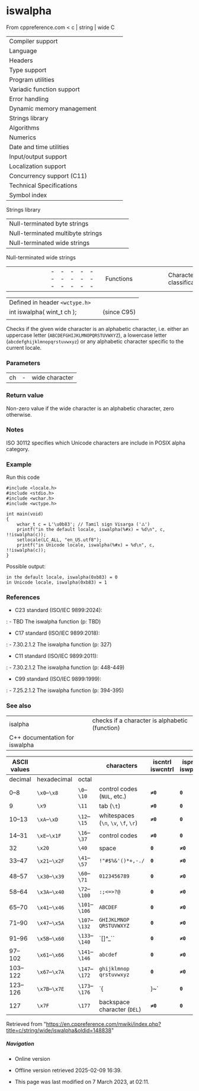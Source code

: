 # iswalpha

From cppreference.com
< c‎ | string‎ | wide
 C

|  |  |  |  |  |
| --- | --- | --- | --- | --- |
| Compiler support | | | | |
| Language | | | | |
| Headers | | | | |
| Type support | | | | |
| Program utilities | | | | |
| Variadic function support | | | | |
| Error handling | | | | |
| Dynamic memory management | | | | |
| Strings library | | | | |
| Algorithms | | | | |
| Numerics | | | | |
| Date and time utilities | | | | |
| Input/output support | | | | |
| Localization support | | | | |
| Concurrency support (C11) | | | | |
| Technical Specifications | | | | |
| Symbol index | | | | |

 Strings library

|  |  |  |  |  |
| --- | --- | --- | --- | --- |
| Null-terminated byte strings | | | | |
| Null-terminated multibyte strings | | | | |
| Null-terminated wide strings | | | | |

 Null-terminated wide strings

|  |  |  |  |  |  |  |  |  |  |  |  |  |  |  |  |  |  |  |  |  |  |  |  |  |  |  |  |  |  |  |  |  |  |  |  |  |  |  |  |  |  |  |  |  |  |  |  |  |  |  |  |  |  |  |  |  |  |  |  |  |  |  |  |  |  |  |  |  |  |  |  |  |  |  |  |  |  |  |  |  |  |  |  |  |  |  |  |  |  |  |  |  |  |  |  |  |  |  |  |  |  |  |  |  |  |  |  |  |  |  |  |  |  |  |  |  |  |  |  |  |  |  |  |  |  |  |  |  |  |  |  |  |  |  |  |  |  |  |  |  |  |  |  |  |  |  |  |  |  |  |  |  |  |  |  |  |  |  |  |  |  |  |  |  |  |  |  |  |  |  |  |  |  |  |  |  |  |  |  |  |  |  |  |  |  |  |  |  |  |  |  |  |  |  |  |  |  |  |  |  |  |  |  |  |  |  |  |  |  |  |  |  |  |  |  |  |  |  |  |  |  |  |  |  |  |  |  |  |  |  |  |  |  |  |  |  |  |  |  |  |  |  |  |  |  |  |  |  |  |  |  |  |  |  |  |  |  |  |  |  |  |  |  |  |  |  |  |  |  |  |  |  |  |  |  |  |  |  |  |  |  |  |  |  |  |  |  |  |  |  |  |  |  |  |  |  |  |  |  |  |  |  |  |  |  |  |  |  |  |  |  |  |  |
| --- | --- | --- | --- | --- | --- | --- | --- | --- | --- | --- | --- | --- | --- | --- | --- | --- | --- | --- | --- | --- | --- | --- | --- | --- | --- | --- | --- | --- | --- | --- | --- | --- | --- | --- | --- | --- | --- | --- | --- | --- | --- | --- | --- | --- | --- | --- | --- | --- | --- | --- | --- | --- | --- | --- | --- | --- | --- | --- | --- | --- | --- | --- | --- | --- | --- | --- | --- | --- | --- | --- | --- | --- | --- | --- | --- | --- | --- | --- | --- | --- | --- | --- | --- | --- | --- | --- | --- | --- | --- | --- | --- | --- | --- | --- | --- | --- | --- | --- | --- | --- | --- | --- | --- | --- | --- | --- | --- | --- | --- | --- | --- | --- | --- | --- | --- | --- | --- | --- | --- | --- | --- | --- | --- | --- | --- | --- | --- | --- | --- | --- | --- | --- | --- | --- | --- | --- | --- | --- | --- | --- | --- | --- | --- | --- | --- | --- | --- | --- | --- | --- | --- | --- | --- | --- | --- | --- | --- | --- | --- | --- | --- | --- | --- | --- | --- | --- | --- | --- | --- | --- | --- | --- | --- | --- | --- | --- | --- | --- | --- | --- | --- | --- | --- | --- | --- | --- | --- | --- | --- | --- | --- | --- | --- | --- | --- | --- | --- | --- | --- | --- | --- | --- | --- | --- | --- | --- | --- | --- | --- | --- | --- | --- | --- | --- | --- | --- | --- | --- | --- | --- | --- | --- | --- | --- | --- | --- | --- | --- | --- | --- | --- | --- | --- | --- | --- | --- | --- | --- | --- | --- | --- | --- | --- | --- | --- | --- | --- | --- | --- | --- | --- | --- | --- | --- | --- | --- | --- | --- | --- | --- | --- | --- | --- | --- | --- | --- | --- | --- | --- | --- | --- | --- | --- | --- | --- | --- | --- | --- | --- | --- | --- | --- | --- | --- | --- | --- | --- | --- | --- | --- | --- | --- | --- | --- | --- | --- | --- | --- | --- | --- | --- | --- | --- | --- | --- | --- | --- | --- | --- | --- | --- | --- | --- |
| |  |  |  |  |  | | --- | --- | --- | --- | --- | | Functions | | | | | | Character classification | | | | | | |  |  |  |  |  | | --- | --- | --- | --- | --- | | iswalnum(C95) | | | | | | ****iswalpha****(C95) | | | | | | iswlower(C95) | | | | | | iswupper(C95) | | | | | | iswdigit(C95) | | | | | | iswxdigit(C95) | | | | | | iswblank(C99) | | | | | | |  |  |  |  |  | | --- | --- | --- | --- | --- | | iswctype(C95) | | | | | | iswcntrl(C95) | | | | | | iswgraph(C95) | | | | | | iswspace(C95) | | | | | | iswprint(C95) | | | | | | iswpunct(C95) | | | | | | wctype(C95) | | | | | | | Character manipulation | | | | | | |  |  |  |  |  | | --- | --- | --- | --- | --- | | towlower(C95) | | | | | | towupper(C95) | | | | | | |  |  |  |  |  | | --- | --- | --- | --- | --- | | wctrans(C95) | | | | | | towctrans(C95) | | | | | | | Conversions to numeric formats | | | | | | |  |  |  |  |  | | --- | --- | --- | --- | --- | | wcstolwcstoll(C95)(C99) | | | | | | wcstofwcstodwcstold(C99)(C95)(C99) | | | | | | |  |  |  |  |  | | --- | --- | --- | --- | --- | | wcstoulwcstoull(C95)(C99) | | | | | | wcstoimaxwcstoumax(C99)(C99) | | | | | |  | | | | | | | String manipulation | | | | | | |  |  |  |  |  | | --- | --- | --- | --- | --- | | wcscpywcscpy_s(C95)(C11) | | | | | | wcsncpywcsncpy_s(C95)(C11) | | | | | | wcsxfrm(C95) | | | | | | |  |  |  |  |  | | --- | --- | --- | --- | --- | | wcscatwcscat_s(C95)(C11) | | | | | | wcsncatwcsncat_s(C95)(C11) | | | | | |  | | | | | | | |  |  |  |  |  | | --- | --- | --- | --- | --- | | String examination | | | | | | |  |  |  |  |  | | --- | --- | --- | --- | --- | | wcslenwcsnlen_s(C95)(C11) | | | | | | wcsstr(C95) | | | | | | wcscmp(C95) | | | | | | wcsncmp(C95) | | | | | | wcscoll(C95) | | | | | | wcschr(C95) | | | | | | |  |  |  |  |  | | --- | --- | --- | --- | --- | | wcsrchr(C95) | | | | | | wcspbrk(C95) | | | | | | wcsspn(C95) | | | | | | wcscspn(C95) | | | | | | wcstokwcstok_s(C95)(C11) | | | | | |  | | | | | | | Array manipulation | | | | | | |  |  |  |  |  | | --- | --- | --- | --- | --- | | wmemcpywmemcpy_s(C95)(C11) | | | | | | wmemmovewmemmove_s(C95)(C11) | | | | | | |  |  |  |  |  | | --- | --- | --- | --- | --- | | wmemcmp(C95) | | | | | | wmemchr(C95) | | | | | | wmemset(C95) | | | | | |  | | | | | | | Types | | | | | | wchar_t wint_t(C95) | | | | | | wctrans_t wctype_t(C95)(C95) | | | | | | Macros | | | | | | WCHAR_MIN WCHAR_MAX(C95)(C95) | | | | | | WEOF(C95) | | | | | |

|  |  |  |
| --- | --- | --- |
| Defined in header `<wctype.h>` |  |  |
| int iswalpha( wint_t ch ); |  | (since C95) |
|  |  |  |

Checks if the given wide character is an alphabetic character, i.e. either an uppercase letter (`ABCDEFGHIJKLMNOPQRSTUVWXYZ`), a lowercase letter (`abcdefghijklmnopqrstuvwxyz`) or any alphabetic character specific to the current locale.

### Parameters

|  |  |  |
| --- | --- | --- |
| ch | - | wide character |

### Return value

Non-zero value if the wide character is an alphabetic character, zero otherwise.

### Notes

ISO 30112 specifies which Unicode characters are include in POSIX alpha category.

### Example

Run this code

```
#include <locale.h>
#include <stdio.h>
#include <wchar.h>
#include <wctype.h>
 
int main(void)
{
    wchar_t c = L'\u0b83'; // Tamil sign Visarga ('ஃ')
    printf("in the default locale, iswalpha(%#x) = %d\n", c, !!iswalpha(c));
    setlocale(LC_ALL, "en_US.utf8");
    printf("in Unicode locale, iswalpha(%#x) = %d\n", c, !!iswalpha(c));
}

```

Possible output:

```
in the default locale, iswalpha(0xb83) = 0
in Unicode locale, iswalpha(0xb83) = 1

```

### References

- C23 standard (ISO/IEC 9899:2024):

:   - TBD The iswalpha function (p: TBD)

- C17 standard (ISO/IEC 9899:2018):

:   - 7.30.2.1.2 The iswalpha function (p: 327)

- C11 standard (ISO/IEC 9899:2011):

:   - 7.30.2.1.2 The iswalpha function (p: 448-449)

- C99 standard (ISO/IEC 9899:1999):

:   - 7.25.2.1.2 The iswalpha function (p: 394-395)

### See also

|  |  |
| --- | --- |
| isalpha | checks if a character is alphabetic   (function) |
| C++ documentation for iswalpha | |

| ASCII values | | | characters | iscntrl  iswcntrl | isprint  iswprint | isspace  iswspace | isblank  iswblank | isgraph  iswgraph | ispunct   iswpunct | isalnum   iswalnum | isalpha   ****iswalpha**** | isupper  iswupper | islower  iswlower | isdigit  iswdigit | isxdigit  iswxdigit |
| --- | --- | --- | --- | --- | --- | --- | --- | --- | --- | --- | --- | --- | --- | --- | --- |
| decimal | hexadecimal | octal |
| 0–8 | `\x0`–`\x8` | `\0`–`\10` | control codes (`NUL`, etc.) | ****`≠0`**** | ****`0`**** | ****`0`**** | ****`0`**** | ****`0`**** | ****`0`**** | ****`0`**** | ****`0`**** | ****`0`**** | ****`0`**** | ****`0`**** | ****`0`**** |
| 9 | `\x9` | `\11` | tab (`\t`) | ****`≠0`**** | ****`0`**** | ****`≠0`**** | ****`≠0`**** | ****`0`**** | ****`0`**** | ****`0`**** | ****`0`**** | ****`0`**** | ****`0`**** | ****`0`**** | ****`0`**** |
| 10–13 | `\xA`–`\xD` | `\12`–`\15` | whitespaces (`\n`, `\v`, `\f`, `\r`) | ****`≠0`**** | ****`0`**** | ****`≠0`**** | ****`0`**** | ****`0`**** | ****`0`**** | ****`0`**** | ****`0`**** | ****`0`**** | ****`0`**** | ****`0`**** | ****`0`**** |
| 14–31 | `\xE`–`\x1F` | `\16`–`\37` | control codes | ****`≠0`**** | ****`0`**** | ****`0`**** | ****`0`**** | ****`0`**** | ****`0`**** | ****`0`**** | ****`0`**** | ****`0`**** | ****`0`**** | ****`0`**** | ****`0`**** |
| 32 | `\x20` | `\40` | space | ****`0`**** | ****`≠0`**** | ****`≠0`**** | ****`≠0`**** | ****`0`**** | ****`0`**** | ****`0`**** | ****`0`**** | ****`0`**** | ****`0`**** | ****`0`**** | ****`0`**** |
| 33–47 | `\x21`–`\x2F` | `\41`–`\57` | `!"#$%&'()*+,-./` | ****`0`**** | ****`≠0`**** | ****`0`**** | ****`0`**** | ****`≠0`**** | ****`≠0`**** | ****`0`**** | ****`0`**** | ****`0`**** | ****`0`**** | ****`0`**** | ****`0`**** |
| 48–57 | `\x30`–`\x39` | `\60`–`\71` | `0123456789` | ****`0`**** | ****`≠0`**** | ****`0`**** | ****`0`**** | ****`≠0`**** | ****`0`**** | ****`≠0`**** | ****`0`**** | ****`0`**** | ****`0`**** | ****`≠0`**** | ****`≠0`**** |
| 58–64 | `\x3A`–`\x40` | `\72`–`\100` | `:;<=>?@` | ****`0`**** | ****`≠0`**** | ****`0`**** | ****`0`**** | ****`≠0`**** | ****`≠0`**** | ****`0`**** | ****`0`**** | ****`0`**** | ****`0`**** | ****`0`**** | ****`0`**** |
| 65–70 | `\x41`–`\x46` | `\101`–`\106` | `ABCDEF` | ****`0`**** | ****`≠0`**** | ****`0`**** | ****`0`**** | ****`≠0`**** | ****`0`**** | ****`≠0`**** | ****`≠0`**** | ****`≠0`**** | ****`0`**** | ****`0`**** | ****`≠0`**** |
| 71–90 | `\x47`–`\x5A` | `\107`–`\132` | `GHIJKLMNOP` `QRSTUVWXYZ` | ****`0`**** | ****`≠0`**** | ****`0`**** | ****`0`**** | ****`≠0`**** | ****`0`**** | ****`≠0`**** | ****`≠0`**** | ****`≠0`**** | ****`0`**** | ****`0`**** | ****`0`**** |
| 91–96 | `\x5B`–`\x60` | `\133`–`\140` | `[\]^_`` | ****`0`**** | ****`≠0`**** | ****`0`**** | ****`0`**** | ****`≠0`**** | ****`≠0`**** | ****`0`**** | ****`0`**** | ****`0`**** | ****`0`**** | ****`0`**** | ****`0`**** |
| 97–102 | `\x61`–`\x66` | `\141`–`\146` | `abcdef` | ****`0`**** | ****`≠0`**** | ****`0`**** | ****`0`**** | ****`≠0`**** | ****`0`**** | ****`≠0`**** | ****`≠0`**** | ****`0`**** | ****`≠0`**** | ****`0`**** | ****`≠0`**** |
| 103–122 | `\x67`–`\x7A` | `\147`–`\172` | `ghijklmnop` `qrstuvwxyz` | ****`0`**** | ****`≠0`**** | ****`0`**** | ****`0`**** | ****`≠0`**** | ****`0`**** | ****`≠0`**** | ****`≠0`**** | ****`0`**** | ****`≠0`**** | ****`0`**** | ****`0`**** |
| 123–126 | `\x7B`–`\x7E` | `\173`–`\176` | `{|}~` | ****`0`**** | ****`≠0`**** | ****`0`**** | ****`0`**** | ****`≠0`**** | ****`≠0`**** | ****`0`**** | ****`0`**** | ****`0`**** | ****`0`**** | ****`0`**** | ****`0`**** |
| 127 | `\x7F` | `\177` | backspace character (`DEL`) | ****`≠0`**** | ****`0`**** | ****`0`**** | ****`0`**** | ****`0`**** | ****`0`**** | ****`0`**** | ****`0`**** | ****`0`**** | ****`0`**** | ****`0`**** | ****`0`**** |

Retrieved from "<https://en.cppreference.com/mwiki/index.php?title=c/string/wide/iswalpha&oldid=148838>"

##### Navigation

- Online version
- Offline version retrieved 2025-02-09 16:39.

- This page was last modified on 7 March 2023, at 02:11.